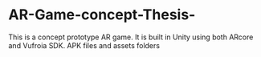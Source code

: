 # AR-Game-concept-Thesis-
This is a concept prototype AR game. It is built in Unity using both ARcore and Vufroia SDK. APK files and assets folders
